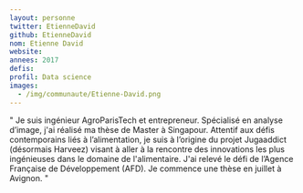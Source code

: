 ```yaml
---
layout: personne
twitter: EtienneDavid
github: EtienneDavid
nom: Etienne David
website:
annees: 2017
defis: 
profil: Data science
images:
  - /img/communaute/Etienne-David.png
---
```


" Je suis ingénieur AgroParisTech et entrepreneur. Spécialisé
en analyse d’image, j'ai réalisé ma thèse de Master à Singapour.
Attentif aux défis contemporains liés à l’alimentation, je suis à
l’origine du projet Jugaaddict (désormais Harveez) visant à aller à la
rencontre des innovations les plus ingénieuses dans le domaine de
l'alimentaire. J'ai relevé le défi de l’Agence Française de
Développement (AFD). Je commence une thèse en juillet à Avignon. "
